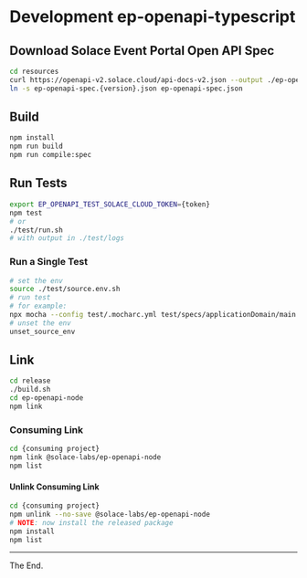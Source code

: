 # Development ep-openapi-typescript


## Download Solace Event Portal Open API Spec

```bash
cd resources
curl https://openapi-v2.solace.cloud/api-docs-v2.json --output ./ep-openapi-spec.{version}.json
ln -s ep-openapi-spec.{version}.json ep-openapi-spec.json
```

## Build

```bash
npm install
npm run build
npm run compile:spec
```

## Run Tests

```bash
export EP_OPENAPI_TEST_SOLACE_CLOUD_TOKEN={token}
npm test
# or
./test/run.sh
# with output in ./test/logs
```

### Run a Single Test
````bash
# set the env
source ./test/source.env.sh
# run test
# for example:
npx mocha --config test/.mocharc.yml test/specs/applicationDomain/main.spec.ts
# unset the env
unset_source_env
````

## Link

```bash
cd release
./build.sh
cd ep-openapi-node
npm link
```

### Consuming Link
```bash
cd {consuming project}
npm link @solace-labs/ep-openapi-node
npm list
```

#### Unlink Consuming Link
```bash
cd {consuming project}
npm unlink --no-save @solace-labs/ep-openapi-node
# NOTE: now install the released package
npm install
npm list
```

---

The End.
